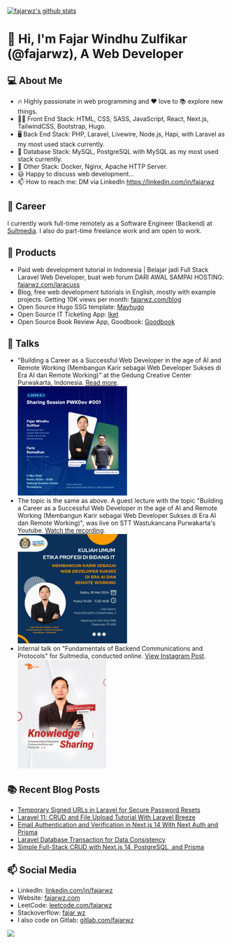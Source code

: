 <!--
**fajarwz/fajarwz** is a ✨ _special_ ✨ repository because its `README.md` (this file) appears on your GitHub profile.

Here are some ideas to get you started:

- 🔭 I’m currently working on ...
- 🌱 I’m currently learning ...
- 👯 I’m looking to collaborate on ...
- 🤔 I’m looking for help with ...
- 💬 Ask me about ...
- 📫 How to reach me: ...
- 😄 Pronouns: ...
- ⚡ Fun fact: ...
-->

[![fajarwz's github stats](https://github-readme-stats.vercel.app/api?username=fajarwz&count_private=true&show_icons=true&theme=algolia)](https://github.com/anuraghazra/github-readme-stats)

# 👋 Hi, I'm Fajar Windhu Zulfikar (@fajarwz), A Web Developer

## 💻 About Me
- 🔥 Highly passionate in web programming and ❤️ love to 📚 explore new things.
- 👨‍💻 Front End Stack: HTML, CSS, SASS, JavaScript, React, Next.js, TailwindCSS, Bootstrap, Hugo.
- 🖥️ Back End Stack: PHP, Laravel, Livewire, Node.js, Hapi, with Laravel as my most used stack currently.
- 💾 Database Stack: MySQL, PostgreSQL with MySQL as my most used stack currently.
- 🔧 Other Stack: Docker, Nginx, Apache HTTP Server.
- 😃 Happy to discuss web development...
- 📫 How to reach me: DM via LinkedIn https://linkedin.com/in/fajarwz

## 💼 Career
I currently work full-time remotely as a Software Engineer (Backend) at [Suitmedia](https://suitmedia.com). I also do part-time freelance work and am open to work.

## 🔖 Products
- Paid web development tutorial in Indonesia | Belajar jadi Full Stack Laravel Web Developer, buat web forum DARI AWAL SAMPAI HOSTING:
[fajarwz.com/laracuss](https://fajarwz.com/laracuss)
- Blog, free web development tutorials in English, mostly with example projects. Getting 10K views per month:
[fajarwz.com/blog](https://fajarwz.com/blog)
- Open Source Hugo SSG template:
[Mayhugo](https://github.com/fajarwz/mayhugo)
- Open Source IT Ticketing App:
[Iket](https://github.com/fajarwz/iket)
- Open Source Book Review App, Goodbook:
[Goodbook](https://github.com/fajarwz/goodbook-fe)

## 💬 Talks
- "Building a Career as a Successful Web Developer in the age of AI and Remote Working (Membangun Karir sebagai Web Developer Sukses di Era AI dan Remote Working)" at the Gedung Creative Center Purwakarta, Indonesia. [Read more](https://purwakartadev.github.io/posts/sharing-session-001/).<br><img src="assets/sharsess_pwkdev_001.png" alt="Remote Web Developer at PurwakartaDev" title="Remote Web Developer at PurwakartaDev" height="250">
- The topic is the same as above. A guest lecture with the topic "Building a Career as a Successful Web Developer in the age of AI and Remote Working (Membangun Karir sebagai Web Developer Sukses di Era AI dan Remote Working)", was live on STT Wastukancana Purwakarta's Youtube. [Watch the recording](https://www.youtube.com/live/uwTCt5kF6e0?si=RuJyqqXDxJ6uuSGO).<br><img src="assets/web-remote-stt-wastukancana.jpg" alt="Remote Web Developer at STT Wastukancana" title="Remote Web Developer at STT Wastukancana" height="250">
- Internal talk on "Fundamentals of Backend Communications and Protocols" for Suitmedia, conducted online. [View Instagram Post](https://www.instagram.com/p/C47MwF0PFGR/?igsh=Z3ExZGd5dm4xYjd3).<br><img src="assets/be-fundamental-suitmedia.jpg" alt="Fundamentals of Backend Communications and Protocols at Suitmedia" title="Fundamentals of Backend Communications and Protocols at Suitmedia" height="250">

## 📚 Recent Blog Posts
<!-- BLOG-POST-LIST:START -->
- [Temporary Signed URLs in Laravel for Secure Password Resets](https://fajarwz.com/blog/temporary-signed-urls-in-laravel-for-secure-password-resets/)
- [Laravel 11: CRUD and File Upload Tutorial With Laravel Breeze](https://fajarwz.com/blog/laravel-11-crud-and-file-upload-tutorial-with-laravel-breeze/)
- [Email Authentication and Verification in Next.js 14 With Next Auth and Prisma](https://fajarwz.com/blog/email-authentication-and-verification-in-nextjs-14-with-next-auth-and-prisma/)
- [Laravel Database Transaction for Data Consistency](https://fajarwz.com/blog/laravel-database-transaction-for-data-consistency/)
- [Simple Full-Stack CRUD with Next.js 14, PostgreSQL, and Prisma](https://fajarwz.com/blog/simple-full-stack-crud-with-nextjs-14-postgresql-and-prisma/)
<!-- BLOG-POST-LIST:END -->

## 📫 Social Media
- LinkedIn: [linkedin.com/in/fajarwz](https://www.linkedin.com/in/fajarwz)
- Website: [fajarwz.com](https://fajarwz.com)
- LeetCode: [leetcode.com/fajarwz](https://leetcode.com/fajarwz/)
- Stackoverflow: [fajar wz](https://stackoverflow.com/users/19457054/fajar-wz)
- I also code on Gitlab: [gitlab.com/fajarwz](https://gitlab.com/fajarwz)

![](https://komarev.com/ghpvc/?username=fajarwz)

